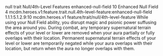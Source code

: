 <ability>
  <metadata>
    <class>null</class>
    <feature_type>trait</feature_type>
    <file_dpath>Null/4th-Level Features</file_dpath>
    <item_id>enhanced-null-field</item_id>
    <item_index>10</item_index>
    <item_name>Enhanced Null Field</item_name>
    <level>4</level>
    <scc>mcdm.heroes.v1:feature.trait.null.4th-level-feature:enhanced-null-field</scc>
    <scdc>1.1.1:5.1.2.9:10</scdc>
    <source>mcdm.heroes.v1</source>
    <type>feature/trait/null/4th-level-feature</type>
  </metadata>
  <effects>
    <effect type="mundane">While using your Null Field ability, you disrupt magic and psionic power suffusing the area around you. During combat, any temporary supernatural terrain effects of your level or lower are removed when your aura partially or fully overlaps with their location. Permanent supernatural terrain effects of your level or lower are temporarily negated while your aura overlaps with their location, but return when the aura no longer overlaps with them.</effect>
  </effects>
</ability>
